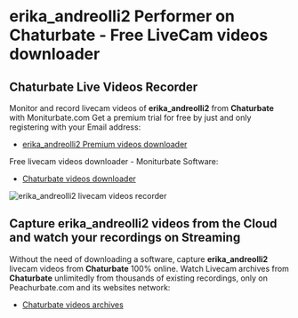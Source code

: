 # erika_andreolli2 Performer on Chaturbate - Free LiveCam videos downloader

## Chaturbate Live Videos Recorder

Monitor and record livecam videos of **erika_andreolli2** from **Chaturbate** with Moniturbate.com
Get a premium trial for free by just and only registering with your Email address:
* [erika_andreolli2 Premium videos downloader](https://moniturbate.com/request-demo-licence-key.html)

Free livecam videos downloader - Moniturbate Software:
* [Chaturbate videos downloader](https://moniturbate.com/moniturbate-download-software.html)

![erika_andreolli2 livecam videos recorder](https://peachurnet.com/templates/moniturbate-software.png)


## Capture erika_andreolli2 videos from the Cloud and watch your recordings on Streaming

Without the need of downloading a software, capture **erika_andreolli2** livecam videos from **Chaturbate** 100% online.
Watch Livecam archives from **Chaturbate** unlimitedly from thousands of existing recordings, only on Peachurbate.com and its websites network:
* [Chaturbate videos archives](https://peachurnet.com/)
